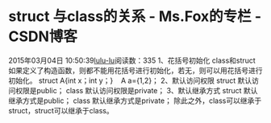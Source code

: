 # struct 与class的关系 - Ms.Fox的专栏 - CSDN博客
2015年03月04日 10:50:39[lulu-lu](https://me.csdn.net/smbluesky)阅读数：335
1、花括号初始化
class和struct 如果定义了构造函数，则都不能用花括号进行初始化，若无，则可以用花括号进行初始化。
struct A{int x；int y；}    A a={1,2}；
2、默认访问权限
struct 默认访问权限是public；
class 默认访问权限是private；
3、默认继承方式
struct 默认继承方式是public；
class 默认继承方式是private；
除此之外，class可以继承于struct，struct可以继承于class。
            
